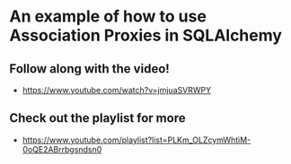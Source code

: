 # An example of how to use Association Proxies in SQLAlchemy

## Follow along with the video!

- https://www.youtube.com/watch?v=jmjuaSVRWPY

## Check out the playlist for more

- https://www.youtube.com/playlist?list=PLKm_OLZcymWhtiM-0oQE2ABrrbgsndsn0
